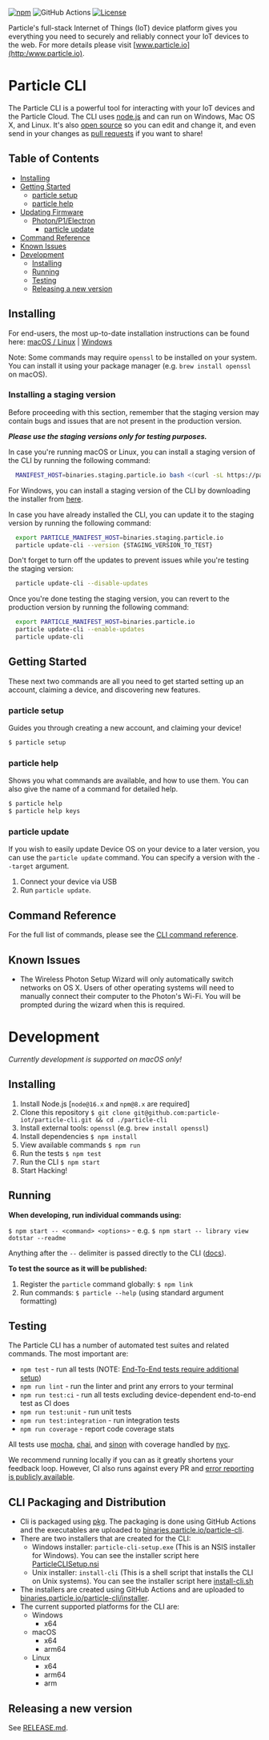 [![npm](https://img.shields.io/npm/v/particle-cli.svg?style=flat-square)](https://www.npmjs.com/package/particle-cli) ![GitHub Actions](https://github.com/particle-iot/particle-cli/actions/workflows/dev.yml/badge.svg?branch=master) [![License](https://img.shields.io/badge/license-Apache_2.0-blue.svg?style=flat-square)](https://github.com/particle-iot/particle-cli/blob/master/LICENSE)

Particle's full-stack Internet of Things (IoT) device platform
gives you everything you need to securely and reliably connect
your IoT devices to the web. For more details please visit [www.particle.io](http:/www.particle.io).


# Particle CLI

The Particle CLI is a powerful tool for interacting with your IoT devices and the Particle Cloud.  The CLI uses [node.js](http://nodejs.org/) and can run on Windows, Mac OS X, and Linux.  It's also [open source](https://github.com/particle-iot/particle-cli) so you can edit and change it, and even send in your changes as [pull requests](https://help.github.com/articles/using-pull-requests) if you want to share!


<!-- START doctoc generated TOC please keep comment here to allow auto update -->
<!-- DON'T EDIT THIS SECTION, INSTEAD RE-RUN doctoc TO UPDATE -->
## Table of Contents

  - [Installing](#installing)
  - [Getting Started](#getting-started)
    - [particle setup](#particle-setup)
    - [particle help](#particle-help)
  - [Updating Firmware](#updating-firmware)
    - [Photon/P1/Electron](#photonp1electron)
      - [particle update](#particle-update)
  - [Command Reference](#command-reference)
  - [Known Issues](#known-issues)
- [Development](#development)
  - [Installing](#installing-1)
  - [Running](#running)
  - [Testing](#testing)
  - [Releasing a new version](#releasing-a-new-version)

<!-- END doctoc generated TOC please keep comment here to allow auto update -->


## Installing

For end-users, the most up-to-date installation instructions can be found here: [macOS / Linux](https://docs.particle.io/tutorials/developer-tools/cli/#using-macos-or-linux) | [Windows](https://docs.particle.io/tutorials/developer-tools/cli/#using-windows)

Note: Some commands may require `openssl` to be installed on your system.
You can install it using your package manager (e.g. `brew install openssl` on macOS).

### Installing a staging version
Before proceeding with this section,
remember that the staging version may contain bugs and issues that are not present in the production version.

***Please use the staging versions only for testing purposes.***

In case you're running macOS or Linux, you can install a staging version of the CLI by running the following command:
```bash
  MANIFEST_HOST=binaries.staging.particle.io bash <(curl -sL https://particle.io/install-cli)
```

For Windows,
you can install a staging version of the CLI
by downloading the installer from [here](https://binaries.staging.particle.io/particle-cli/installer/win32/ParticleCLISetup.exe).

In case you have already installed the CLI, you can update it to the staging version by running the following command:
```bash
  export PARTICLE_MANIFEST_HOST=binaries.staging.particle.io
  particle update-cli --version {STAGING_VERSION_TO_TEST}
```
Don't forget to turn off the updates to prevent issues while you're testing the staging version:
```bash
  particle update-cli --disable-updates
```

Once you're done testing the staging version, you can revert to the production version by running the following command:
```bash
  export PARTICLE_MANIFEST_HOST=binaries.particle.io
  particle update-cli --enable-updates
  particle update-cli
```


## Getting Started

These next two commands are all you need to get started setting up an account, claiming a device, and discovering new features.


### particle setup

Guides you through creating a new account, and claiming your device!

```sh
$ particle setup
```


### particle help

Shows you what commands are available, and how to use them.  You can also give the name of a command for detailed help.

```sh
$ particle help
$ particle help keys
```

### particle update

If you wish to easily update Device OS on your device to a later version, you can use the `particle update` command.
You can specify a version with the `--target` argument.

1. Connect your device via USB
1. Run `particle update`.


## Command Reference

For the full list of commands, please see the [CLI command reference](https://docs.particle.io/reference/cli/).


## Known Issues
* The Wireless Photon Setup Wizard will only automatically switch networks on OS X. Users of other operating systems will need to manually connect their computer to the Photon's Wi-Fi. You will be prompted during the wizard when this is required.


# Development

_Currently development is supported on macOS only!_


## Installing

1. Install Node.js [`node@16.x` and `npm@8.x` are required]
1. Clone this repository `$ git clone git@github.com:particle-iot/particle-cli.git && cd ./particle-cli`
1. Install external tools: `openssl` (e.g. `brew install openssl`)
1. Install dependencies `$ npm install`
1. View available commands `$ npm run`
1. Run the tests `$ npm test`
1. Run the CLI `$ npm start`
1. Start Hacking!


## Running

**When developing, run individual commands using:**

`$ npm start -- <command> <options>` - e.g. `$ npm start -- library view dotstar --readme`

Anything after the `--` delimiter is passed directly to the CLI ([docs](https://docs.npmjs.com/cli/run-script)).


**To test the source as it will be published:**

1. Register the `particle` command globally: `$ npm link`
2. Run commands: `$ particle --help` (using standard argument formatting)


## Testing

The Particle CLI has a number of automated test suites and related commands. The most important are:

* `npm test` - run all tests (NOTE: [End-To-End tests require additional setup](https://github.com/particle-iot/particle-cli/tree/master/test/README.md))
* `npm run lint` - run the linter and print any errors to your terminal
* `npm run test:ci` - run all tests excluding device-dependent end-to-end test as CI does
* `npm run test:unit` - run unit tests
* `npm run test:integration` - run integration tests
* `npm run coverage` - report code coverage stats

All tests use [mocha](https://mochajs.org), [chai](https://www.chaijs.com), and [sinon](https://sinonjs.org/) with coverage handled by [nyc](https://github.com/istanbuljs/nyc).

We recommend running locally if you can as it greatly shortens your feedback loop.
However, CI also runs against every PR and [error reporting
is publicly available](https://app.circleci.com/pipelines/github/particle-iot/particle-cli).

## CLI Packaging and Distribution
* Cli is packaged using [pkg](https://github.com/vercel/pkg).
The packaging is done using GitHub Actions
  and the executables are uploaded to [binaries.particle.io/particle-cli](https://binaries.particle.io/particle-cli/).
* There are two installers that are created for the CLI:
  * Windows installer: `particle-cli-setup.exe` (This is an NSIS installer for Windows).
    You can see the installer script here [ParticleCLISetup.nsi](installer/windows/ParticleCLISetup.nsi)
  * Unix installer: `install-cli` (This is a shell script that installs the CLI on Unix systems).
    You can see the installer script here [install-cli.sh](installer/unix/install-cli)
* The installers are created using GitHub Actions and are uploaded to [binaries.particle.io/particle-cli/installer](https://binaries.particle.io/particle-cli/installer).
* The current supported platforms for the CLI are:
  * Windows
    * x64
  * macOS
    * x64
    * arm64
  * Linux
    * x64
    * arm64
    * arm
## Releasing a new version

See [RELEASE.md](RELEASE.md).
